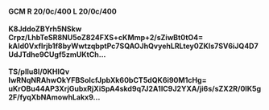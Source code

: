 #### GCM R 20/0c/400 L 20/0c/400
**K8JddoZBYrh5NSkw**<br/>**Crpz/LhbTeSR8NU5oZ824FXS+cKMmp+2/sZiwBt0tO4=**<br/>**kAId0VxfIrjb1f8byWwtzqbptPc7SQAOJhQvyehLRLtey0ZKIs7SV6iJQ4D7UdJTdhe9CUgf5zmUKtCh...**<br/><br/>
**TS/pIlu8I/0KHIQv**<br/>**IwRNqNRAhwOkYFBSoIcfJpbXk60bCT5dQK6i90M1cHg=**<br/>**uKrOBu44AP3XrjGubxRjXiSpA4skd9q7J2A1lC9J2YXA/ji6s/sZX2R/0IK5g2F/fyqXbNAmowhLakx9...**